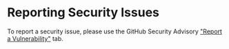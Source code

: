 # Reporting Security Issues

To report a security issue, please use the GitHub Security Advisory ["Report a Vulnerability"](https://github.com/abap2xlsx/abap2xlsx/security/advisories/new) tab.
